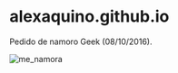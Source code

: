 # alexaquino.github.io
Pedido de namoro Geek (08/10/2016).

![me_namora](https://user-images.githubusercontent.com/12216463/27249976-002f42b8-52f9-11e7-9aa4-2aa3f0d19501.gif)
